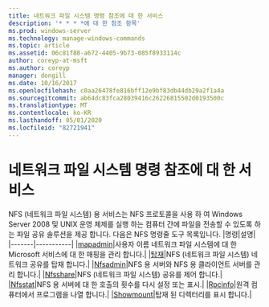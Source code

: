 ```yaml
---
title: 네트워크 파일 시스템 명령 참조에 대 한 서비스
description: '* * * *에 대 한 참조 항목'
ms.prod: windows-server
ms.technology: manage-windows-commands
ms.topic: article
ms.assetid: 06c81f88-a672-4405-9b73-085f8933114c
author: coreyp-at-msft
ms.author: coreyp
manager: dongill
ms.date: 10/16/2017
ms.openlocfilehash: c0aa26478fe816bff12e9bf83db44db29a2f1a4a
ms.sourcegitcommit: ab64dc83fca28039416c26226815502d0193500c
ms.translationtype: MT
ms.contentlocale: ko-KR
ms.lasthandoff: 05/01/2020
ms.locfileid: "82721941"
---
```

# <a name="services-for-network-file-system-command-reference"></a>네트워크 파일 시스템 명령 참조에 대 한 서비스
NFS (네트워크 파일 시스템) 용 서비스는 NFS 프로토콜을 사용 하 여 Windows Server 2008 및 UNIX 운영 체제를 실행 하는 컴퓨터 간에 파일을 전송할 수 있도록 하는 파일 공유 솔루션을 제공 합니다.
다음은 NFS 명령줄 도구 목록입니다.
|명령|설명|
|-------|-----------|
|[mapadmin](mapadmin.md)|사용자 이름 네트워크 파일 시스템에 대 한 Microsoft 서비스에 대 한 매핑을 관리 합니다.|
|[탑재](mount.md)|NFS (네트워크 파일 시스템) 네트워크 공유를 탑재 합니다.|
|[Nfsadmin](nfsadmin.md)|NFS 용 서버와 NFS 용 클라이언트 서버를 관리 합니다.|
|[Nfsshare](nfsshare.md)|NFS (네트워크 파일 시스템) 공유를 제어 합니다.|
|[Nfsstat](nfsstat.md)|NFS 용 서버에 대 한 호출의 횟수를 다시 설정 또는 표시.|
|[Rpcinfo](rpcinfo.md)|원격 컴퓨터에서 프로그램을 나열 합니다.|
|[Showmount](showmount.md)|탑재 된 디렉터리를 표시 합니다.|